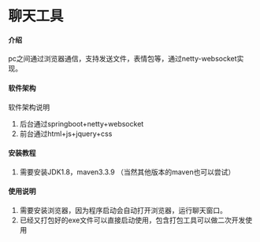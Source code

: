 # 聊天工具

#### 介绍
pc之间通过浏览器通信，支持发送文件，表情包等，通过netty-websocket实现。

#### 软件架构
软件架构说明
1. 后台通过springboot+netty+websocket
2. 前台通过html+js+jquery+css

#### 安装教程
1.  需要安装JDK1.8，maven3.3.9 （当然其他版本的maven也可以尝试）
#### 使用说明
1.  需要安装浏览器，因为程序启动会自动打开浏览器，运行聊天窗口。
2. 已经又打包好的exe文件可以直接启动使用，包含打包工具可以做二次开发使用

